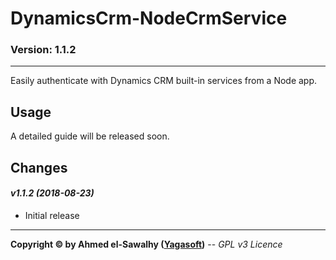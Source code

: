# DynamicsCrm-NodeCrmService

### Version: 1.1.2
---

Easily authenticate with Dynamics CRM built-in services from a Node app.

## Usage

A detailed guide will be released soon.
		
## Changes

#### _v1.1.2 (2018-08-23)_
+ Initial release

---
**Copyright &copy; by Ahmed el-Sawalhy ([Yagasoft](http://yagasoft.com))** -- _GPL v3 Licence_
